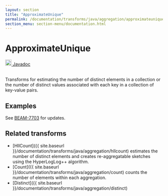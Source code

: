 ```yaml
---
layout: section
title: "ApproximateUnique"
permalink: /documentation/transforms/java/aggregation/approximateunique/
section_menu: section-menu/documentation.html
---
```

<!--
Licensed under the Apache License, Version 2.0 (the "License");
you may not use this file except in compliance with the License.
You may obtain a copy of the License at

http://www.apache.org/licenses/LICENSE-2.0

Unless required by applicable law or agreed to in writing, software
distributed under the License is distributed on an "AS IS" BASIS,
WITHOUT WARRANTIES OR CONDITIONS OF ANY KIND, either express or implied.
See the License for the specific language governing permissions and
limitations under the License.
-->
# ApproximateUnique
<table align="left">
    <a target="_blank" class="button"
        href="https://beam.apache.org/releases/javadoc/current/index.html?org/apache/beam/sdk/transforms/ApproximateUnique.html">
      <img src="https://beam.apache.org/images/logos/sdks/java.png" width="20px" height="20px"
           alt="Javadoc" />
     Javadoc
    </a>
</table>
<br>
Transforms for estimating the number of distinct elements in a collection
or the number of distinct values associated with each key in a collection
of key-value pairs.

## Examples
See [BEAM-7703](https://issues.apache.org/jira/browse/BEAM-7703) for updates.

## Related transforms 
* [HllCount]({{ site.baseurl }}/documentation/transforms/java/aggregation/hllcount)
  estimates the number of distinct elements and creates re-aggregatable sketches using the HyperLogLog++ algorithm.
* [Count]({{ site.baseurl }}/documentation/transforms/java/aggregation/count)
  counts the number of elements within each aggregation.
* [Distinct]({{ site.baseurl }}/documentation/transforms/java/aggregation/distinct)